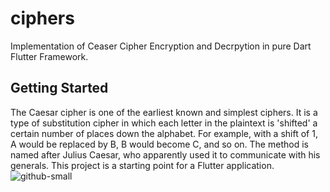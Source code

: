 # ciphers
Implementation of Ceaser Cipher Encryption and Decrpytion in pure Dart Flutter Framework.

## Getting Started

The Caesar cipher is one of the earliest known and simplest ciphers. It is a type of substitution cipher in which each letter in the plaintext is 'shifted' a certain number of places down the alphabet. For example, with a shift of 1, A would be replaced by B, B would become C, and so on. The method is named after Julius Caesar, who apparently used it to communicate with his generals.
This project is a starting point for a Flutter application.
![github-small](https://github.com/sherrysidd68/Shift-CeaserCipher-Flutter-App/blob/master/CC%20(3).jpg)

